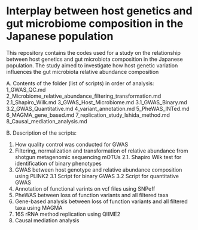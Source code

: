 # Interplay between host genetics and gut microbiome composition in the Japanese population

This repository contains the codes used for a study on the relationship between host genetics and gut microbiota composition in the Japanese population. The study aimed to investigate how host genetic variation influences the gut microbiota relative abundance composition

A. Contents of the folder (list of scripts) in order of analysis: 
1_GWAS_QC.md
2_Microbiome_relative_abundance_filtering_transformation.md
2.1_Shapiro_Wilk.md
3_GWAS_Host_Microbiome.md
3.1_GWAS_Binary.md
3.2_GWAS_Quantitative.md
4_variant_annotation.md
5_PheWAS_INTed.md
6_MAGMA_gene_based.md
7_replication_study_Ishida_method.md   
8_Causal_mediation_analysis.md

B. Description of the scripts:
1. How quality control was conducted for GWAS 
2. Filtering, normalization and transformation of relative abundance from shotgun metagenomic sequencing mOTUs
2.1. Shapiro Wilk test for identification of binary phenotypes
3. GWAS between host genotype and relative abundance composition using PLINK2
3.1 Script for binary GWAS
3.2 Script for quantitative GWAS 
4. Annotation of functional varints on vcf files using SNPeff
5. PheWAS between loss of function variants and all filtered taxa
6. Gene-based analysis between loss of function variants and all filtered taxa using MAGMA
7. 16S rRNA method replication using QIIME2
8. Causal mediation analysis
